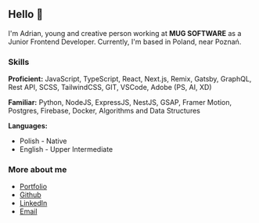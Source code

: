 ## Hello 👋 
I'm Adrian, young and creative person working at **MUG SOFTWARE** as a Junior Frontend Developer. Currently, I'm based in Poland, near Poznań.

### Skills
**Proficient:** JavaScript, TypeScript, React, Next.js, Remix, Gatsby, GraphQL, Rest API, SCSS, TailwindCSS, GIT, VSCode, Adobe (PS, AI, XD)

**Familiar:** Python, NodeJS, ExpressJS, NestJS, GSAP, Framer Motion, Postgres, Firebase, Docker, Algorithms and Data Structures

**Languages:** 
- Polish - Native
- English - Upper Intermediate

### More about me

- [Portfolio](https://adrianfrackowiak.com/)
- [Github](https://github.com/adrianfrackowiak/)
- [LinkedIn](https://www.linkedin.com/in/adrianfrackowiak/)
- [Email](mailto:adrianfrackowiak@icloud.com)

